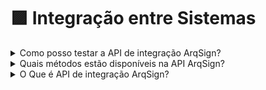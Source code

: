 # 🟪 Integração entre Sistemas

<details>

<summary>Como posso testar a API de integração ArqSign?</summary>

Para testar a API de integração ArqSign, você pode criar uma conta teste grátis em nosso site e testar através da ferramenta Postman (não usar o Swagger).

Em sua conta teste grátis, você terá acesso ao Menu “Integrações” onde obterá as informações necessárias para o teste.

Agora é só seguir as instruções da documentação disponível [clicando aqui.](../administracao/integracoes/)

</details>

<details>

<summary>Quais métodos estão disponíveis na API ArqSign?</summary>

A API de integração da plataforma ArqSign está pronta para que outros softwares construam sua integração à nossa solução de assinatura.

Os métodos disponíveis são:

[POST – Enviar documento para assinar](../administracao/integracoes/api/metodos-disponiveis-na-api/post-api-v1-processo-enviar-documento-para-assinar.md)

[GET – Acompanhamento do Status do documento enviado para assinatura](../administracao/integracoes/api/metodos-disponiveis-na-api/get-api-v1-processo-idprocesso.md)

[GET – Retorno do documento e registros após a conclusão da assinatura](../administracao/integracoes/api/metodos-disponiveis-na-api/get-api-v1-processo-idprocesso-status-do-processo.md)

[GET - Acompanhamento dos dados dos signatários que possuem ação de assinar eletronicamente em um processo de assinatura](../administracao/integracoes/api/metodos-disponiveis-na-api/get-api-v1-processo-idprocesso-dados-signatarios.md)

[PATCH – Reenvio de documento para assinatura](../administracao/integracoes/api/metodos-disponiveis-na-api/patch-api-v1-processo-idprocesso-reenviar-processo.md)

[PATCH – Cancelamento do envio de documento para assinatura](../administracao/integracoes/api/metodos-disponiveis-na-api/patch-api-v1-processo-idprocesso-cancelar-processo.md)

</details>

<details>

<summary>O Que é API de integração ArqSign?</summary>

API é a abreviatura de Application Programming Interface, ou, em português, Interface de Programação de Aplicativos.

Ou seja, é uma forma de comunicação entre sistemas que permite a integração entre eles.

Por meio da integração de sistemas é possível:

* Troca de informações entre os sistemas integrados;
* Automatização de ações entre os sistemas integrados.

Por meio da API de integração ArqSign é possível que se integre facilmente a Assinatura Eletrônica da ArqSign às demais soluções de sua empresa.

Dessa maneira, você melhora a experiência do usuário, aumenta a produtividade e segurança, reduz riscos operacionais e tarefas repetitivas já que a muitos dados já validados são utilizados nos processos.

[Clique aqui](https://youtu.be/oSHOBNiawgY) e assista ao vídeo explicativo.

</details>
